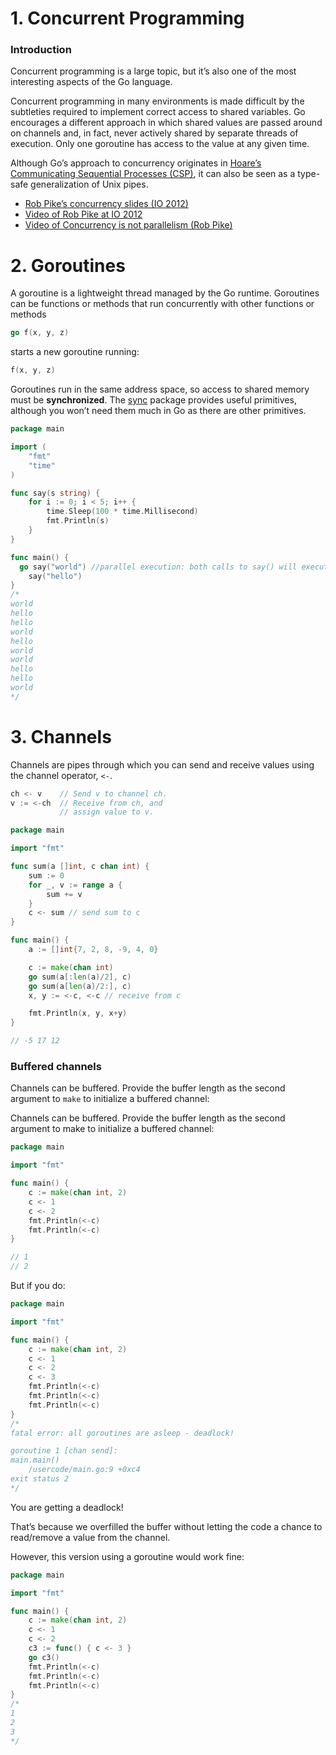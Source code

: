 # 1. Concurrent Programming

### Introduction

Concurrent programming is a large topic, ​but it’s also one of the most interesting aspects of the Go language.

Concurrent programming in many environments is made difficult by the subtleties required to implement correct access to shared variables. Go encourages a different approach in which shared values are passed around on channels and, in fact, never actively shared by separate threads of execution. Only one goroutine has access to the value at any given time.

Although Go’s approach to concurrency originates in [Hoare’s Communicating Sequential Processes (CSP)](https://en.wikipedia.org/wiki/Communicating_sequential_processes), it can also be seen as a type-safe generalization of Unix pipes.

* [Rob Pike’s concurrency slides (IO 2012)](https://talks.golang.org/2012/concurrency.slide#1)
* [Video of Rob Pike at IO 2012](https://www.youtube.com/watch?v=f6kdp27TYZs)
* [Video of Concurrency is not parallelism (Rob Pike)](https://vimeo.com/49718712)

# 2. Goroutines

A goroutine is a lightweight thread managed by the Go runtime. Goroutines can be functions or methods that run concurrently with other functions or methods

```go
go f(x, y, z)
```
starts a new goroutine running:
```go
f(x, y, z)
```

Goroutines run in the same address space, so access to shared memory must be <b>synchronized</b>​​. The [sync](https://pkg.go.dev/sync) package provides useful primitives, although you won’t need them much in Go as there are other primitives.

```go
package main

import (
	"fmt"
	"time"
)

func say(s string) {
	for i := 0; i < 5; i++ {
		time.Sleep(100 * time.Millisecond)
		fmt.Println(s)
	}
}

func main() {
  go say("world") //parallel execution: both calls to say() will execute concurrently
	say("hello")
}
/*
world
hello
hello
world
hello
world
world
hello
hello
world
*/
```

# 3. Channels

Channels are pipes through which you can send and receive values using the channel operator, <code><-</code>.

```go
ch <- v    // Send v to channel ch.
v := <-ch  // Receive from ch, and
           // assign value to v.
```

```go
package main

import "fmt"

func sum(a []int, c chan int) {
	sum := 0
	for _, v := range a {
		sum += v
	}
	c <- sum // send sum to c
}

func main() {
	a := []int{7, 2, 8, -9, 4, 0}

	c := make(chan int)
	go sum(a[:len(a)/2], c)
	go sum(a[len(a)/2:], c)
	x, y := <-c, <-c // receive from c

	fmt.Println(x, y, x+y)
}

// -5 17 12
```

### Buffered channels

Channels can be buffered. Provide the buffer length as the second argument to <code>make</code> to initialize a buffered channel:

Channels can be buffered. Provide the buffer length as the second argument to make to initialize a buffered channel:

```go
package main

import "fmt"

func main() {
    c := make(chan int, 2)
    c <- 1
    c <- 2
    fmt.Println(<-c)
    fmt.Println(<-c)
}

// 1
// 2
```
But if you do:
```go
package main

import "fmt"

func main() {
	c := make(chan int, 2)
	c <- 1
	c <- 2
	c <- 3
	fmt.Println(<-c)
	fmt.Println(<-c)
	fmt.Println(<-c)
}
/*
fatal error: all goroutines are asleep - deadlock!

goroutine 1 [chan send]:
main.main()
	/usercode/main.go:9 +0xc4
exit status 2
*/
```

You are getting a deadlock!

That’s because we overfilled the buffer without letting the code a chance to read/remove a value from the channel.

However, this version using a goroutine would work fine:

```go
package main

import "fmt"

func main() {
	c := make(chan int, 2)
	c <- 1
	c <- 2
	c3 := func() { c <- 3 }
	go c3()
	fmt.Println(<-c)
	fmt.Println(<-c)
    fmt.Println(<-c)
}
/*
1
2
3
*/
```
